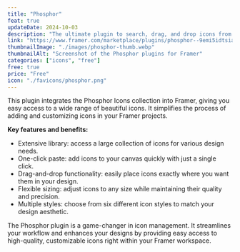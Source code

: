 ```yaml
---
title: "Phosphor"
feat: true
updateDate: 2024-10-03
description: "The ultimate plugin to search, drag, and drop icons from the Phosphor icon kit into your Framer project."
link: "https://www.framer.com/marketplace/plugins/phosphor--9emi5idtsiarc9bkykvbptlv3/?via=julesvcode"
thumbnailImage: "./images/phosphor-thumb.webp"
thumbnailAlt: "Screenshot of the Phosphor plugins for Framer"
categories: ["icons", "free"]
free: true
price: "Free"
icon: "./favicons/phosphor.png"
---
```


This plugin integrates the Phosphor Icons collection into Framer, giving you easy access to a wide range of beautiful icons. It simplifies the process of adding and customizing icons in your Framer projects.

<b>Key features and benefits:</b>

- Extensive library: access a large collection of icons for various design needs.
- One-click paste: add icons to your canvas quickly with just a single click.
- Drag-and-drop functionality: easily place icons exactly where you want them in your design.
- Flexible sizing: adjust icons to any size while maintaining their quality and precision.
- Multiple styles: choose from six different icon styles to match your design aesthetic.

The Phosphor plugin is a game-changer in icon management. It streamlines your workflow and enhances your designs by providing easy access to high-quality, customizable icons right within your Framer workspace.
